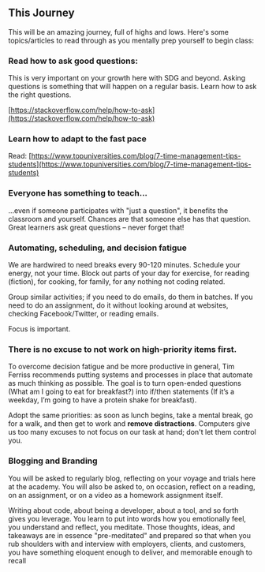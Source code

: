 ## This Journey

This will be an amazing journey, full of highs and lows. Here's some topics/articles to read through as you mentally prep yourself to begin class:

### Read how to ask good questions:

This is very important on your growth here with SDG and beyond. Asking questions is something that will happen on a regular basis. Learn how to ask the right questions.

[https://stackoverflow.com/help/how-to-ask](https://stackoverflow.com/help/how-to-ask)

### Learn how to adapt to the fast pace

Read: [https://www.topuniversities.com/blog/7-time-management-tips-students](https://www.topuniversities.com/blog/7-time-management-tips-students)

### Everyone has something to teach...

...even if someone participates with "just a question", it benefits the classroom and yourself. Chances are that someone else has that question. Great learners ask great questions – never forget that!

### Automating, scheduling, and decision fatigue

We are hardwired to need breaks every 90-120 minutes. Schedule your energy, not your time. Block out parts of your day for exercise, for reading \(fiction\), for cooking, for family, for any nothing not coding related.

Group similar activities; if you need to do emails, do them in batches. If you need to do an assignment, do it without looking around at websites, checking Facebook/Twitter, or reading emails.

Focus is important.

### There is no excuse to not work on high-priority items first.

To overcome decision fatigue and be more productive in general, Tim Ferriss recommends putting systems and processes in place that automate as much thinking as possible. The goal is to turn open-ended questions \(What am I going to eat for breakfast?\) into if/then statements \(If it’s a weekday, I’m going to have a protein shake for breakfast\).

Adopt the same priorities: as soon as lunch begins, take a mental break, go for a walk, and then get to work and **remove distractions**. Computers give us too many excuses to not focus on our task at hand; don't let them control you.

### Blogging and Branding

You will be asked to regularly blog, reflecting on your voyage and trials here at the academy. You will also be asked to, on occasion, reflect on a reading, on an assignment, or on a video as a homework assignment itself.

Writing about code, about being a developer, about a tool, and so forth gives you leverage. You learn to put into words how you emotionally feel, you understand and reflect, you meditate. Those thoughts, ideas, and takeaways are in essence "pre-meditated" and prepared so that when you rub shoulders with and interview with employers, clients, and customers, you have something eloquent enough to deliver, and memorable enough to recall
